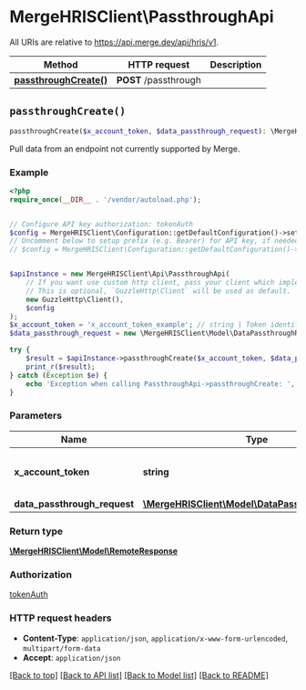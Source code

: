 # MergeHRISClient\PassthroughApi

All URIs are relative to https://api.merge.dev/api/hris/v1.

Method | HTTP request | Description
------------- | ------------- | -------------
[**passthroughCreate()**](PassthroughApi.md#passthroughCreate) | **POST** /passthrough | 


## `passthroughCreate()`

```php
passthroughCreate($x_account_token, $data_passthrough_request): \MergeHRISClient\Model\RemoteResponse
```



Pull data from an endpoint not currently supported by Merge.

### Example

```php
<?php
require_once(__DIR__ . '/vendor/autoload.php');


// Configure API key authorization: tokenAuth
$config = MergeHRISClient\Configuration::getDefaultConfiguration()->setApiKey('Authorization', 'YOUR_API_KEY');
// Uncomment below to setup prefix (e.g. Bearer) for API key, if needed
// $config = MergeHRISClient\Configuration::getDefaultConfiguration()->setApiKeyPrefix('Authorization', 'Bearer');


$apiInstance = new MergeHRISClient\Api\PassthroughApi(
    // If you want use custom http client, pass your client which implements `GuzzleHttp\ClientInterface`.
    // This is optional, `GuzzleHttp\Client` will be used as default.
    new GuzzleHttp\Client(),
    $config
);
$x_account_token = 'x_account_token_example'; // string | Token identifying the end user.
$data_passthrough_request = new \MergeHRISClient\Model\DataPassthroughRequest(); // \MergeHRISClient\Model\DataPassthroughRequest

try {
    $result = $apiInstance->passthroughCreate($x_account_token, $data_passthrough_request);
    print_r($result);
} catch (Exception $e) {
    echo 'Exception when calling PassthroughApi->passthroughCreate: ', $e->getMessage(), PHP_EOL;
}
```

### Parameters

Name | Type | Description  | Notes
------------- | ------------- | ------------- | -------------
 **x_account_token** | **string**| Token identifying the end user. |
 **data_passthrough_request** | [**\MergeHRISClient\Model\DataPassthroughRequest**](../Model/DataPassthroughRequest.md)|  |

### Return type

[**\MergeHRISClient\Model\RemoteResponse**](../Model/RemoteResponse.md)

### Authorization

[tokenAuth](../../README.md#tokenAuth)

### HTTP request headers

- **Content-Type**: `application/json`, `application/x-www-form-urlencoded`, `multipart/form-data`
- **Accept**: `application/json`

[[Back to top]](#) [[Back to API list]](../../README.md#endpoints)
[[Back to Model list]](../../README.md#models)
[[Back to README]](../../README.md)
